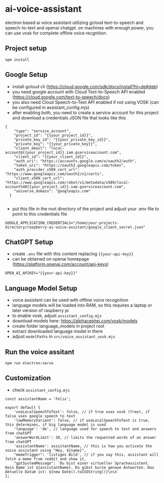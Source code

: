 # ai-voice-assistant

electron based ai voice assistant utilizing gcloud text-to-speech and speech-to-text and openai chatgpt.
on machines with enough power, you can use vosk for complete offline voice recgnition.
## Project setup
```
npm install
```

## Google Setup
- install gcloud cli (https://cloud.google.com/sdk/docs/install?hl=de#deb)
- you need google account with Cloud Text-to-Speech API enabled (https://cloud.google.com/text-to-speech/docs)
- you also need Cloud Speech-to-Text API enabled if not using VOSK (can be configured in assistant_config.mjs)
- after enabling both, you need to create a service account for this project and download a credentials JSON file that looks like this

```
{
    "type": "service_account",
    "project_id": "{{your_project_id}}",
    "private_key_id": "{{your_private_key_id}}",
    "private_key": "{{your_private_key}}",
    "client_email": "local-account@{{your_project_id}}.iam.gserviceaccount.com",
    "client_id": "{{your_client_id}}",
    "auth_uri": "https://accounts.google.com/o/oauth2/auth",
    "token_uri": "https://oauth2.googleapis.com/token",
    "auth_provider_x509_cert_url": "https://www.googleapis.com/oauth2/v1/certs",
    "client_x509_cert_url": "https://www.googleapis.com/robot/v1/metadata/x509/local-account%40{{your_project_id}}.iam.gserviceaccount.com",
    "universe_domain": "googleapis.com"
  }
  
```

- put this file in the root directory of the project and adjust your .env file to point to this credentials file
```
GOOGLE_APPLICATION_CREDENTIALS="/home/your-projects-directory/raspberry-ai-voice-assitant/google_client_secret.json"
```
## ChatGPT Setup
- create `.env` file with this content replacing `{{your-api-key}}`
- can be obtained on openai homepage (https://platform.openai.com/account/api-keys)

```
OPEN_AI_APIKEY="{{your-api-key}}"

```

## Language Model Setup

- voice assistant can be used with offline voice recognition
- language models will be loaded into RAM, so this requires a laptop or later version of raspberry pi
- to enable vosk, adjust `assistant_config.mjs`
- download models here: https://alphacephei.com/vosk/models
- create folder language_models in project root
- extract downloaded language model in there
- adjust `modelPaths` in `src/voice_assistant_vosk.mjs`

## Run the voice assitant
```
npm run electron:serve
```

## Customization

- check `assistant_config.mjs`

```
const assistantName = 'Felix';

export default {
    'useLocalSpeechToText': false, // if true uses vosk (free), if false uses google speech to text
    'lowMemoryVariant': false, // if useLocalSpeechToText is true, this determines, if big language model is used
    'language': 'de', // language used for speech to text and answers from chatGPT
    'answerWordLimit': 30, // limits the requested words of an answer from chatGPT
    'assistantName': assistantName, // this is how you activate the voice assistant using "Hey, ${name}",
    "memeTrigger": 'listiges Bild', // if you say this, assistant will fetch a meme from reddit and show it,
    "gptSystemMessage": `Du bist einer virtueller Sprachassistent. Dein Name ist ${assistantName}. Du gibst kurze genaue Antworten. Das Aktuelle Datum ist: ${new Date().toISOString()}\n\n`
};
```